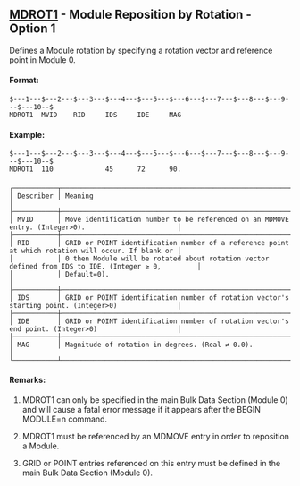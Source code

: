 ## [MDROT1](https://help.hexagonmi.com/bundle/MSC_Nastran_2022.4/page/Nastran_Combined_Book/qrg/bulkno/TOC.MDROT1.xhtml) - Module Reposition by Rotation - Option 1

Defines a Module rotation by specifying a rotation vector and reference point in Module 0.

#### Format:<span></span>

```nastran
$---1---$---2---$---3---$---4---$---5---$---6---$---7---$---8---$---9---$---10--$
MDROT1  MVID    RID     IDS     IDE     MAG                                     
```
#### <span></span>

#### Example:<span></span>

```nastran
$---1---$---2---$---3---$---4---$---5---$---6---$---7---$---8---$---9---$---10--$
MDROT1  110             45      72      90.                                     
```
#### <span></span>

```text
┌───────────┬────────────────────────────────────────────────────────────────────────────────────────────────────┐
│ Describer │ Meaning                                                                                            │
├───────────┼────────────────────────────────────────────────────────────────────────────────────────────────────┤
│ MVID      │ Move identification number to be referenced on an MDMOVE entry. (Integer>0).                       │
├───────────┼────────────────────────────────────────────────────────────────────────────────────────────────────┤
│ RID       │ GRID or POINT identification number of a reference point at which rotation will occur. If blank or │
│           │ 0 then Module will be rotated about rotation vector defined from IDS to IDE. (Integer ≥ 0,         │
│           │ Default=0).                                                                                        │
├───────────┼────────────────────────────────────────────────────────────────────────────────────────────────────┤
│ IDS       │ GRID or POINT identification number of rotation vector's starting point. (Integer>0)               │
├───────────┼────────────────────────────────────────────────────────────────────────────────────────────────────┤
│ IDE       │ GRID or POINT identification number of rotation vector's end point. (Integer>0)                    │
├───────────┼────────────────────────────────────────────────────────────────────────────────────────────────────┤
│ MAG       │ Magnitude of rotation in degrees. (Real ≠ 0.0).                                                    │
└───────────┴────────────────────────────────────────────────────────────────────────────────────────────────────┘
```
#### Remarks:

1. MDROT1 can only be specified in the main Bulk Data Section (Module 0) and will cause a fatal error message if it appears after the BEGIN MODULE=n command.

2. MDROT1 must be referenced by an MDMOVE entry in order to reposition a Module.

3. GRID or POINT entries referenced on this entry must be defined in the main Bulk Data Section (Module 0).

